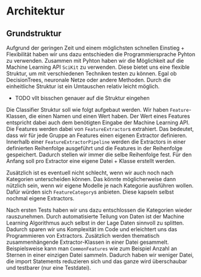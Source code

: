 # Architektur

## Grundstruktur
Aufgrund der geringen Zeit und einem möglichsten schnellen Einstieg + Flexibilität haben wir uns dazu entschieden die Programmiersprache Pyhton zu verwenden.
Zusammen mit Pyhton haben wir die Möglichkeit auf die Machine Learning API `SciKit` zu verwenden.
Diese bietet uns eine flexible Struktur, um mit verschiedenen Techniken testen zu können.
Egal ob DecisionTrees, neuronale Netze oder andere Methoden.
Durch die einheitliche Struktur ist ein Umtauschen relativ leicht möglich.

- TODO vllt bisschen genauer auf die Struktur eingehen

Die Classifier Struktur soll wie folgt aufgebaut werden.
Wir haben `Feature`-Klassen, die einen Namen und einen Wert haben.
Der Wert eines Features entspricht dabei auch dem benötigten Eingabe der Machine Learning API.
Die Features werden dabei von `FeatureExtractor`s extrahiert.
Das bedeutet, dass wir für jede Gruppe an Features einen eigenen Extractor definieren.
Innerhalb einer `FeatureExtractorPipeline` werden die Extractors in einer definierten Reihenfolge ausgeführt und die Features in der Reihenfolge gespeichert.
Dadurch stellen wir immer die selbe Reihenfolge fest.
Für den Anfang soll pro Extractor eine eigene Datei + Klasse erstellt werden.

Zusätzlich ist es eventuell nicht schlecht, wenn wir auch noch nach Kategorien unterscheiden können.
Das könnte möglicherweise dann nützlich sein, wenn wir eigene Modelle je nach Kategorie ausführen wollen.
Dafür würden sich `FeatureCategory`s anbieten.
Diese kapseln selbst nochmal eigene Extractors.

Nach ersten Tests haben wir uns dazu entschlossen die Kategorien wieder rauszunehmen.
Durch automatisierte Teilung von Daten ist der Machine Learning Algorithmus auch selbst in der Lage Daten sinnvoll zu splitten.
Dadurch sparen wir uns Komplexität im Code und erleichtert uns das Programmieren von Extractors.
Zusätzlich werden thematisch zusammenhängende Extractor-Klassen in einer Datei gesammelt.
Beispielsweise kann man `CommonFeatures` wie zum Beispiel Anzahl an Sternen in einer einzigen Datei sammeln.
Dadurch haben wir weniger Datei, die import Statements reduzieren sich und das ganze wird überschaubar und testbarer (nur eine Testdatei).
